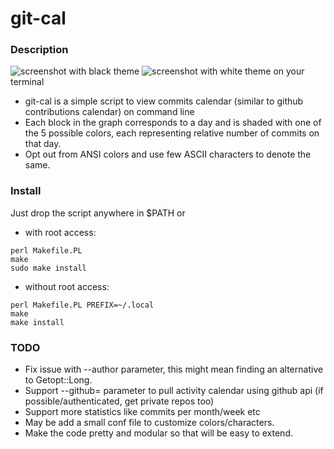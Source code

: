 git-cal
=======

### Description
![screenshot with black theme](https://raw.github.com/k4rthik/git-cal/master/screenshots/img1.png) 
![screenshot with white theme](https://raw.github.com/k4rthik/git-cal/master/screenshots/img2.png)
on your terminal

* git-cal is a simple script to view commits calendar (similar to github contributions calendar) on command line
* Each block in the graph corresponds to a day and is shaded with one
  of the 5 possible colors, each representing relative number of commits on that day.
* Opt out from ANSI colors and use few ASCII characters to denote the same.

### Install

Just drop the script anywhere in $PATH or
- with root access:
```
perl Makefile.PL
make
sudo make install
```

- without root access:
```
perl Makefile.PL PREFIX=~/.local
make
make install
```

### TODO
- Fix issue with --author parameter, this might mean finding an alternative to Getopt::Long.
- Support --github=<username> parameter to pull activity calendar using github api (if possible/authenticated, get private repos too)
- Support more statistics like commits per month/week etc
- May be add a small conf file to customize colors/characters.
- Make the code pretty and modular so that will be easy to extend.

